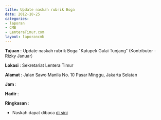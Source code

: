 ```yaml
---
title: Update naskah rubrik Boga
date: 2012-10-25
categories:
- laporan
- CMB
- LenteraTimur.com
layout: laporancmb
---
```


**Tujuan** : Update naskah rubrik Boga "Katupek Gulai Tunjang" (Kontributor - Rizky Januar)

**Lokasi** : Sekretariat Lentera Timur 

**Alamat** : Jalan Sawo Manila No. 10 Pasar Minggu, Jakarta Selatan

**Jam** : 

**Hadir** :  


**Ringkasan** : 
* Naskah dapat dibaca [di sini](http://wiki.ciptamedia.org/wiki/Lentera_Timur.com/Laporan_aktivitas)

